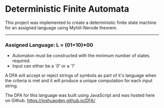 # Deterministic Finite Automata
This project was implemented to create a deterministic finite state machine for an assigned language using Myhill-Nerode theorem.

---

### Assigned Language: L = (01+10)*00
- Automaton must be constructed with the minimum number of states required.
- Input can either be a *'0'* or a *'1'*

A DFA will accept or reject strings of symbols as part of it's language when the criteria is met and it will produce a unique computation for each input string.

The DFA for this language was built using JavaScript and was hosted here on Github. 
https://joshuaoden.github.io/DFA/

